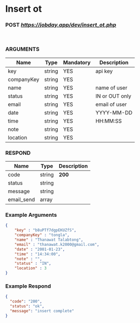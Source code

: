# Insert ot

### POST <b><i>https://jobday.app/dev/insert_ot.php</i></b>

<br/>

### ARGUMENTS
|Name          |Type         |Mandatory  |Description  |
|--------------|-------------|-----------|-------------|
|key           |string       |YES        |api key      |
|companyKey    |string       |YES        |             |
|name          |string       |YES        |name of user |
|status        |string       |YES        |IN or OUT only|
|email         |string       |YES        |email of user|
|date          |string       |YES        |YYYY-MM-DD   |
|time          |string       |YES        |HH:MM:SS     |
|note          |string       |YES        |             |
|location      |string       |YES        |             |

### RESPOND
|Name          |Type         |Description             |
|--------------|-------------|------------------------|
|code          |string       |**200**                 |   
|status        |string       |                        |
|message       |string       |                        |
|email_send    |array        |                        |
### Example Arguments
```json
{
    "key" : "b8uPTf7dgpEKUZfS",
    "companyKey" : "tongla",
    "name" : "Thanawat Talabtong",
    "email" : "thanawat.k2000@gmail.com",     
    "date" : "2001-01-23",      
    "time" : "14:34:00",      
    "note" : "",   
    "status" : "IN",
    "location" : 3
}
```

### Example Respond
```json
{
  "code": "200",
  "status": "ok",
  "message": "insert complete"
}
```
